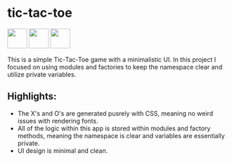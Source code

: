 # tic-tac-toe
<p align="left">
<img src="https://cdn.jsdelivr.net/gh/devicons/devicon/icons/javascript/javascript-original.svg" height="45" width="45" />
<img src="https://cdn.jsdelivr.net/gh/devicons/devicon/icons/css3/css3-original.svg" height="45" width="45" />
<img src="https://cdn.jsdelivr.net/gh/devicons/devicon/icons/html5/html5-original.svg" height="45" width="45" />
</p>
This is a simple Tic-Tac-Toe game with a minimalistic UI.
In this project I focused on using modules and factories to keep the namespace clear and utilize private variables. 

## Highlights:
- The X's and O's are generated pusrely with CSS, meaning no weird issues with rendering fonts.
- All of the logic within this app is stored within modules and factory methods, meaning the namespace is clear and variables are essentially private.
- UI design is minimal and clean.
